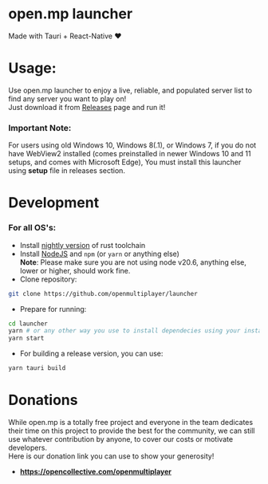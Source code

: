 # open.mp launcher

Made with Tauri + React-Native ❤️

# Usage:

Use open.mp launcher to enjoy a live, reliable, and populated server list to find any server you want to play on!  
Just download it from [Releases](https://github.com/openmultiplayer/launcher/releases/latest) page and run it!

### Important Note:
For users using old Windows 10, Windows 8(.1), or Windows 7, if you do not have WebView2 installed (comes preinstalled in newer Windows 10 and 11 setups, and comes with Microsoft Edge), You must install this launcher using **setup** file in releases section.  

# Development

### For all OS's:

- Install [nightly version](https://rust-lang.github.io/rustup/concepts/channels.html) of rust toolchain
- Install [NodeJS](https://nodejs.org/en/download) and `npm` (or `yarn` or anything else)  
  **Note**: Please make sure you are not using node v20.6, anything else, lower or higher, should work fine.
- Clone repository:

```bash
git clone https://github.com/openmultiplayer/launcher
```

- Prepare for running:

```bash
cd launcher
yarn # or any other way you use to install dependecies using your installed package manager
yarn start
```

- For building a release version, you can use:

```bash
yarn tauri build
```

# Donations

While open.mp is a totally free project and everyone in the team dedicates their time on this project to provide the best for the community, we can still use whatever contribution by anyone, to cover our costs or motivate developers.  
Here is our donation link you can use to show your generosity!

- **https://opencollective.com/openmultiplayer**
